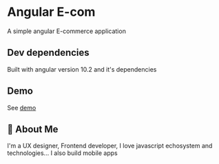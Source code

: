 
# Angular E-com

A simple angular E-commerce application
## Dev dependencies

Built with angular version 10.2 and it's dependencies

## Demo

See [demo](https://femi-zedev.github.io/angular-ecommerce)


## 🚀 About Me
I'm a UX designer, Frontend developer, I love javascript echosystem and technologies... I also build mobile apps 

